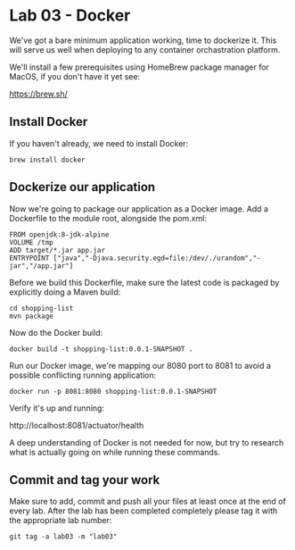 # Lab 03 - Docker

We've got a bare minimum application working, time to dockerize it. This will serve us well when deploying to any container orchastration platform.

We'll install a few prerequisites using HomeBrew package manager for MacOS, if you don't have it yet see:

https://brew.sh/

## Install Docker

If you haven't already, we need to install Docker:
```
brew install docker
```

## Dockerize our application

Now we're going to package our application as a Docker image. Add a Dockerfile to the module root, alongside the pom.xml:

```
FROM openjdk:8-jdk-alpine
VOLUME /tmp
ADD target/*.jar app.jar
ENTRYPOINT ["java","-Djava.security.egd=file:/dev/./urandom","-jar","/app.jar"]
```

Before we build this Dockerfile, make sure the latest code is packaged by explicitly doing a Maven build:

```
cd shopping-list
mvn package
```

Now do the Docker build:

```
docker build -t shopping-list:0.0.1-SNAPSHOT .
```

Run our Docker image, we're mapping our 8080 port to 8081 to avoid a possible conflicting running application:

```
docker run -p 8081:8080 shopping-list:0.0.1-SNAPSHOT
```

Verify it's up and running:

http://localhost:8081/actuator/health

A deep understanding of Docker is not needed for now, but try to research what is actually going on while running these commands.

## Commit and tag your work

Make sure to add, commit and push all your files at least once at the end of every lab. After the lab has been completed completely please tag it with the appropriate lab number:

````
git tag -a lab03 -m "lab03"
````